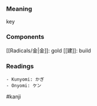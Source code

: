 ### Meaning

key

### Components

[[Radicals/金|金]]: gold [[建]]: build

### Readings

```
- Kunyomi: かぎ
- Onyomi: ケン
```

#kanji